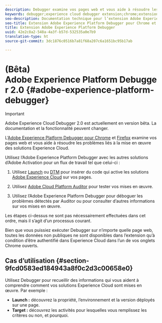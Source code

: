 ```yaml
---
description: Debugger examine vos pages web et vous aide à résoudre les problèmes liés à la mise en œuvre des solutions Experience Cloud.
keywords: debugger;experience cloud debugger extension;chrome;extension
seo-description: Documentation technique pour l’extension Adobe Experience Cloud Debugger 2.0 pour Chrome et Firefox - examiner vos pages web et comprendre les problèmes liés aux mises en œuvre de solutions Experience Cloud.
seo-title: Extension Adobe Experience Platform Debugger pour Chrome et Firefox
title: Extension Adobe Experience Platform Debugger
uuid: 42e2c8a2-548a-4a3f-b57d-532535a0e7b9
translation-type: ht
source-git-commit: 3dc1876c0516b7a81f68a207c6a1651bc95b17ab

---
```



# (Bêta) Adobe Experience Platform Debugger 2.0 {#adobe-experience-platform-debugger}

>[!IMPORTANT]
>
>Adobe Experience Cloud Debugger 2.0 est actuellement en version bêta. La documentation et la fonctionnalité peuvent changer.

L’[Adobe Experience Platform Debugger pour Chrome](https://chrome.google.com/webstore/detail/adobe-experience-cloud-de/ocdmogmohccmeicdhlhhgepeaijenapj) et [Firefox](https://addons.mozilla.org/fr/firefox/addon/adobe-experience-platform-dbg/) examine vos pages web et vous aide à résoudre les problèmes liés à la mise en œuvre des solutions Experience Cloud.

Utilisez l’Adobe Experience Platform Debugger avec les autres solutions d’Adobe Activation pour un flux de travail tel que celui-ci :

1. Utilisez [Launch](https://docs.adobe.com/content/help/fr-FR/launch/using/overview.html) ou [DTM](https://docs.adobe.com/content/help/fr-FR/dtm/using/dtm-home.html) pour insérer du code qui active les solutions [Adobe Experience Cloud](https://docs.adobe.com/content/help/fr-FR/core-services/interface/experience-cloud.html) sur vos pages.

1. Utilisez [Adobe Cloud Platform Auditor](https://experiencecloud.adobe.com/resources/help/en_US/auditor/) pour tester vos mises en œuvre.
1. Utilisez l’Adobe Experience Platform Debugger pour déboguer les problèmes détectés par Auditor ou pour consulter d’autres informations sur vos mises en œuvre.

Les étapes ci-dessus ne sont pas nécessairement effectuées dans cet ordre, mais il s’agit d’un processus courant.

Bien que vous puissiez exécuter Debugger sur n’importe quelle page web, toutes les données non publiques ne sont disponibles dans l’extension qu’à condition d’être authentifié dans Experience Cloud dans l’un de vos onglets Chrome ouverts.

## Cas d’utilisation {#section-9fcd0583ed184943a8f0c2d3c00658e0}

Utilisez Debugger pour recueillir des informations qui vous aident à comprendre comment vos solutions Experience Cloud sont mises en œuvre. Par exemple :

* **Launch :** découvrez la propriété, l’environnement et la version déployés sur une page.
* **Target :** découvrez les activités pour lesquelles vous remplissez les critères ou non, et pourquoi.
